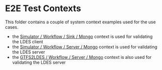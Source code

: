 # E2E Test Contexts

This folder contains a couple of system context examples used for the use cases.
* the [Simulator / Workflow / Sink / Mongo](./simulator-workflow-sink-mongo/README.md) context is used for validating the LDES client
* the [Simulator / Workflow / Server / Mongo](./simulator-workflow-server-mongo/README.md) context is used for validating the LDES server
* the [GTFS2LDES / Workflow / Server / Mongo](./gtfs2ldes-workflow-server-mongo/README.md) context is also used for validating the LDES server
